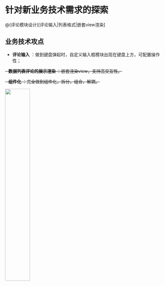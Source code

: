 # 针对新业务技术需求的探索
@(评论模块设计)[评论输入|列表格式|嵌套view渲染]

## 业务技术攻点
- **评论输入** ：做到键盘弹起时，自定义输入框模块出现在键盘上方，可配置操作性；

~~- **数据列表评论的展示渲染** ：嵌套渲染view，支持高交互性。~~

~~- **组件化** ：完全做到组件化，拆分，组合，解耦。~~

<!-- ![Image text](https://github.com/zy0228/easy-entry/blob/main/static/eg.png.jpg) -->
<img src = 'https://github.com/zy0228/easy-entry/blob/main/static/eg.png.jpg'  width="40%"></img>